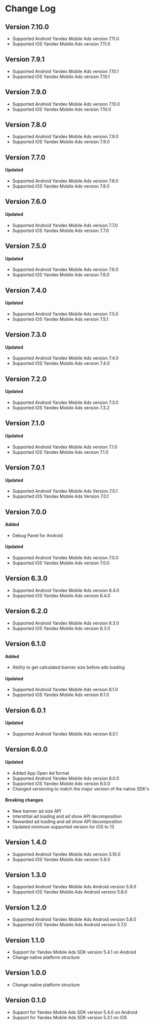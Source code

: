 # Change Log

## Version 7.10.0
* Supported Android Yandex Mobile Ads version 7.11.0
* Supported iOS Yandex Mobile Ads version 7.11.0

## Version 7.9.1
* Supported Android Yandex Mobile Ads version 7.10.1
* Supported iOS Yandex Mobile Ads version 7.10.1

## Version 7.9.0
* Supported Android Yandex Mobile Ads version 7.10.0
* Supported iOS Yandex Mobile Ads version 7.10.0

## Version 7.8.0
* Supported Android Yandex Mobile Ads version 7.9.0
* Supported iOS Yandex Mobile Ads version 7.9.0

## Version 7.7.0

#### Updated

* Supported Android Yandex Mobile Ads version 7.8.0
* Supported iOS Yandex Mobile Ads version 7.8.0

## Version 7.6.0

#### Updated

* Supported Android Yandex Mobile Ads version 7.7.0
* Supported iOS Yandex Mobile Ads version 7.7.0

## Version 7.5.0

#### Updated

* Supported Android Yandex Mobile Ads version 7.6.0
* Supported iOS Yandex Mobile Ads version 7.6.0

## Version 7.4.0

#### Updated

* Supported Android Yandex Mobile Ads version 7.5.0
* Supported iOS Yandex Mobile Ads version 7.5.1

## Version 7.3.0

#### Updated

* Supported Android Yandex Mobile Ads version 7.4.0
* Supported iOS Yandex Mobile Ads version 7.4.0

## Version 7.2.0

#### Updated

* Supported Android Yandex Mobile Ads version 7.3.0
* Supported iOS Yandex Mobile Ads version 7.3.2

## Version 7.1.0

#### Updated

* Supported Android Yandex Mobile Ads version 7.1.0
* Supported iOS Yandex Mobile Ads version 7.1.0

## Version 7.0.1

#### Updated

* Supported Android Yandex Mobile Ads Version 7.0.1
* Supported iOS Yandex Mobile Ads Version 7.0.1

## Version 7.0.0

#### Added

* Debug Panel for Android

#### Updated

* Supported Android Yandex Mobile Ads version 7.0.0
* Supported iOS Yandex Mobile Ads version 7.0.0

## Version 6.3.0

* Supported Android Yandex Mobile Ads version 6.4.0
* Supported iOS Yandex Mobile Ads version 6.4.0

## Version 6.2.0

* Supported Android Yandex Mobile Ads version 6.3.0
* Supported iOS Yandex Mobile Ads version 6.3.0

## Version 6.1.0

#### Added

* Ability to get calculated banner size before ads loading

#### Updated

* Supported Android Yandex Mobile Ads version 6.1.0
* Supported iOS Yandex Mobile Ads version 6.1.0

## Version 6.0.1

#### Updated
* Supported Android Yandex Mobile Ads version 6.0.1

## Version 6.0.0

#### Updated

* Added App Open Ad format
* Supported Android Yandex Mobile Ads version 6.0.0
* Supported iOS Yandex Mobile Ads version 6.0.0
* Changed versioning to match the major version of the native SDK's

#### Breaking changes

* New banner ad size API
* Interstitial ad loading and ad show API decomposition
* Rewarded ad loading and ad show API decomposition
* Updated minimum supported version for iOS to 13

## Version 1.4.0

* Supported Android Yandex Mobile Ads version 5.10.0
* Supported iOS Yandex Mobile Ads version 5.9.0

## Version 1.3.0

* Supported Android Yandex Mobile Ads Android version 5.9.0
* Supported iOS Yandex Mobile Ads Android version 5.8.0

## Version 1.2.0

* Supported Android Yandex Mobile Ads Android version 5.8.0
* Supported iOS Yandex Mobile Ads Android version 5.7.0

## Version 1.1.0

* Support for Yandex Mobile Ads SDK version 5.4.1 on Android
* Change native platform structure

## Version 1.0.0

* Change native platform structure

## Version 0.1.0

* Support for Yandex Mobile Ads SDK version 5.4.0 on Android
* Support for Yandex Mobile Ads SDK version 5.3.1 on iOS
